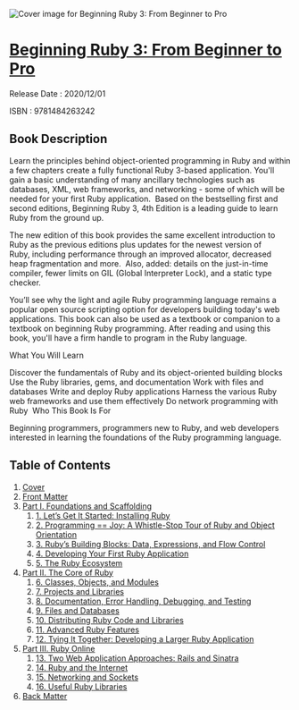 ![Cover image for Beginning Ruby 3: From Beginner to Pro](https://imgdetail.ebookreading.net/cover/cover/202109/EB9781484263242.jpg)

[Beginning Ruby 3: From Beginner to Pro](https://ebookreading.net/view/book/Beginning+Ruby+3%3A+From+Beginner+to+Pro-EB9781484263242_1.html "Beginning Ruby 3: From Beginner to Pro")
====================================================================================================================

Release Date : 2020/12/01

ISBN : 9781484263242

Book Description
-----------------

Learn the principles behind object-oriented programming in Ruby and within a few chapters create a fully functional Ruby 3-based application. You'll gain a basic understanding of many ancillary technologies such as databases, XML, web frameworks, and networking - some of which will be needed for your first Ruby application.&nbsp; Based on the bestselling first and second editions,&nbsp;Beginning Ruby 3, 4th Edition&nbsp;is a leading guide to learn Ruby from the ground up. 


The new edition of this book provides the same excellent introduction to Ruby as the previous editions plus updates for the newest version of Ruby,&nbsp;including performance through an improved allocator, decreased heap fragmentation and more.&nbsp; Also, added:&nbsp;details on the just-in-time compiler, fewer limits on GIL (Global Interpreter Lock), and a static type checker.&nbsp;

You’ll see why the light and agile Ruby programming language remains a popular open source scripting option for developers building today's web applications. This book can also be used as a textbook or companion to a textbook on beginning Ruby programming. After reading and using this book, you'll have a firm handle to program in the Ruby language.&nbsp;&nbsp;

What You Will Learn

  Discover the fundamentals of      Ruby and its object-oriented building blocks  Use the Ruby libraries,      gems, and documentation  Work with files and      databases  Write and deploy Ruby      applications Harness the various Ruby web      frameworks and use them effectively Do network programming with      Ruby&nbsp;  Who This Book Is For&nbsp;


Beginning programmers, programmers new to Ruby, and web developers interested in learning the foundations of the Ruby programming language.
  


Table of Contents
-----------------

1. [Cover](https://ebookreading.net/view/book/Beginning+Ruby+3%3A+From+Beginner+to+Pro-EB9781484263242_1.html)
1. [Front Matter](https://ebookreading.net/view/book/Beginning+Ruby+3%3A+From+Beginner+to+Pro-EB9781484263242_2.html)
1. [Part I. Foundations and Scaffolding](https://ebookreading.net/view/book/Beginning+Ruby+3%3A+From+Beginner+to+Pro-EB9781484263242_3.html)
    1. [1.&nbsp;Let’s Get It Started: Installing Ruby](https://ebookreading.net/view/book/Beginning+Ruby+3%3A+From+Beginner+to+Pro-EB9781484263242_4.html)
    1. [2.&nbsp;Programming == Joy: A Whistle-Stop Tour of Ruby and Object Orientation](https://ebookreading.net/view/book/Beginning+Ruby+3%3A+From+Beginner+to+Pro-EB9781484263242_5.html)
    1. [3.&nbsp;Ruby’s Building Blocks: Data, Expressions, and Flow Control](https://ebookreading.net/view/book/Beginning+Ruby+3%3A+From+Beginner+to+Pro-EB9781484263242_6.html)
    1. [4.&nbsp;Developing Your First Ruby Application](https://ebookreading.net/view/book/Beginning+Ruby+3%3A+From+Beginner+to+Pro-EB9781484263242_7.html)
    1. [5.&nbsp;The Ruby Ecosystem](https://ebookreading.net/view/book/Beginning+Ruby+3%3A+From+Beginner+to+Pro-EB9781484263242_8.html)
1. [Part II. The Core of Ruby](https://ebookreading.net/view/book/Beginning+Ruby+3%3A+From+Beginner+to+Pro-EB9781484263242_9.html)
    1. [6.&nbsp;Classes, Objects, and Modules](https://ebookreading.net/view/book/Beginning+Ruby+3%3A+From+Beginner+to+Pro-EB9781484263242_10.html)
    1. [7.&nbsp;Projects and Libraries](https://ebookreading.net/view/book/Beginning+Ruby+3%3A+From+Beginner+to+Pro-EB9781484263242_11.html)
    1. [8.&nbsp;Documentation, Error Handling, Debugging, and Testing](https://ebookreading.net/view/book/Beginning+Ruby+3%3A+From+Beginner+to+Pro-EB9781484263242_12.html)
    1. [9.&nbsp;Files and Databases](https://ebookreading.net/view/book/Beginning+Ruby+3%3A+From+Beginner+to+Pro-EB9781484263242_13.html)
    1. [10.&nbsp;Distributing Ruby Code and Libraries](https://ebookreading.net/view/book/Beginning+Ruby+3%3A+From+Beginner+to+Pro-EB9781484263242_14.html)
    1. [11.&nbsp;Advanced Ruby Features](https://ebookreading.net/view/book/Beginning+Ruby+3%3A+From+Beginner+to+Pro-EB9781484263242_15.html)
    1. [12.&nbsp;Tying It Together: Developing a Larger Ruby Application](https://ebookreading.net/view/book/Beginning+Ruby+3%3A+From+Beginner+to+Pro-EB9781484263242_16.html)
1. [Part III. Ruby Online](https://ebookreading.net/view/book/Beginning+Ruby+3%3A+From+Beginner+to+Pro-EB9781484263242_17.html)
    1. [13.&nbsp;Two Web Application Approaches: Rails and Sinatra](https://ebookreading.net/view/book/Beginning+Ruby+3%3A+From+Beginner+to+Pro-EB9781484263242_18.html)
    1. [14.&nbsp;Ruby and the Internet](https://ebookreading.net/view/book/Beginning+Ruby+3%3A+From+Beginner+to+Pro-EB9781484263242_19.html)
    1. [15.&nbsp;Networking and Sockets](https://ebookreading.net/view/book/Beginning+Ruby+3%3A+From+Beginner+to+Pro-EB9781484263242_20.html)
    1. [16.&nbsp;Useful Ruby Libraries](https://ebookreading.net/view/book/Beginning+Ruby+3%3A+From+Beginner+to+Pro-EB9781484263242_21.html)
1. [Back Matter](https://ebookreading.net/view/book/Beginning+Ruby+3%3A+From+Beginner+to+Pro-EB9781484263242_22.html)
